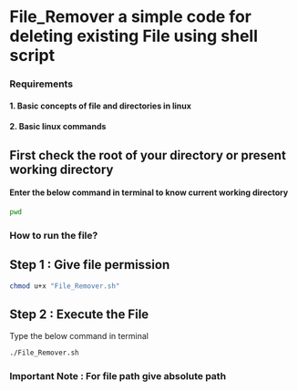 # File_Remover a simple code for deleting existing File using shell script

### Requirements 
#### 1. Basic concepts of file and directories in linux 
#### 2. Basic linux commands

## First check the root of your directory or present working directory
#### Enter the below command in terminal to know current working directory
```bash
pwd
```
### How to run the file?
## Step 1 : Give file permission
```bash
chmod u+x "File_Remover.sh"
```
## Step 2 : Execute the File
Type the below command in terminal
```bash
./File_Remover.sh
```

### Important Note : For file path give **absolute path**
